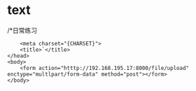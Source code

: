 # text
/*日常练习
<!DOCTYPE html
html>	<head>
		<meta charset="{CHARSET}">
		<title>`</title>
	</head>
	<body>
		<form action="htttp://192.168.195.17:8000/file/upload" enctype="multlpart/form-data" method="post"></form>
	</body>
</html>
